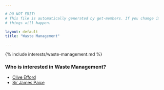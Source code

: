 ```yaml
---

# DO NOT EDIT!
# This file is automatically generated by get-members. If you change it, bad
# things will happen.

layout: default
title: "Waste Management"

---
```


{% include interests/waste-management.md %}

### Who is interested in Waste Management?


* [Clive Efford](../members/clive-efford.html)
* [Sir James Paice](../members/sir-james-paice.html)
